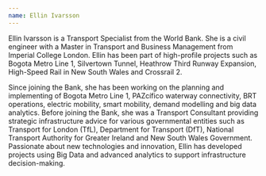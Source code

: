 ```yaml
---
name: Ellin Ivarsson
---
```


Ellin Ivarsson is a Transport Specialist from the World Bank. She is a civil engineer with a Master in Transport and Business Management from Imperial College London. Ellin has been part of high-profile projects such as Bogota Metro Line 1, Silvertown Tunnel, Heathrow Third Runway Expansion, High-Speed Rail in New South Wales and Crossrail 2.

Since joining the Bank, she has been working on the planning and implementing of Bogota Metro Line 1, PAZcífico waterway connectivity, BRT operations, electric mobility, smart mobility, demand modelling and big data analytics. Before joining the Bank, she was a Transport Consultant providing strategic infrastructure advice for various governmental entities such as Transport for London (TfL), Department for Transport (DfT), National Transport Authority for Greater Ireland and New South Wales Government. Passionate about new technologies and innovation, Ellin has developed projects using Big Data and advanced analytics to support infrastructure decision-making.
